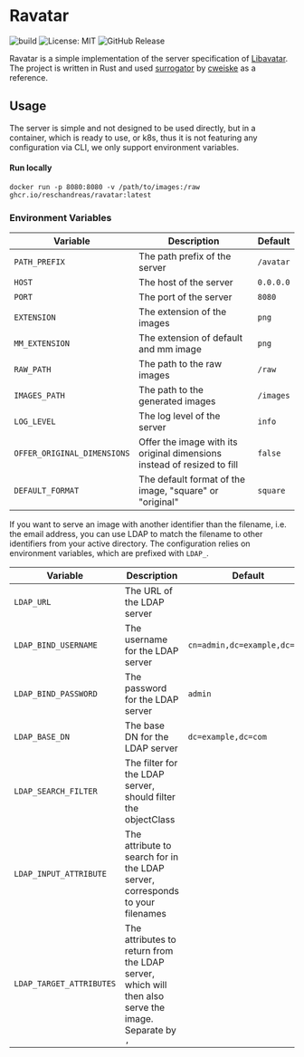 # Ravatar

![build](https://github.com/reschandreas/ravatar/actions/workflows/build-and-push.yaml/badge.svg)
![License: MIT](https://img.shields.io/badge/License-MIT-yellow.svg)
![GitHub Release](https://img.shields.io/github/v/release/reschandreas/ravatar)

Ravatar is a simple implementation of the server specification of [Libavatar](https://wiki.libravatar.org/api/). The
project is written in Rust and used [surrogator](https://github.com/cweiske/surrogator) by [cweiske](https://github.com/cweiske) as a reference.

## Usage

The server is simple and not designed to be used directly, but in a container, which is ready to use, or
k8s, thus it is not featuring any configuration via CLI, we only support environment variables.

#### Run locally

```shell
docker run -p 8080:8080 -v /path/to/images:/raw ghcr.io/reschandreas/ravatar:latest
```

### Environment Variables

| Variable                    | Description                                                             | Default   |
|-----------------------------|-------------------------------------------------------------------------|-----------|
| `PATH_PREFIX`               | The path prefix of the server                                           | `/avatar` |
| `HOST`                      | The host of the server                                                  | `0.0.0.0` |
| `PORT`                      | The port of the server                                                  | `8080`    |
| `EXTENSION`                 | The extension of the images                                             | `png`     |
| `MM_EXTENSION`              | The extension of default and mm image                                   | `png`     | 
| `RAW_PATH`                  | The path to the raw images                                              | `/raw`    |
| `IMAGES_PATH`               | The path to the generated images                                        | `/images` |
| `LOG_LEVEL`                 | The log level of the server                                             | `info`    |
| `OFFER_ORIGINAL_DIMENSIONS` | Offer the image with its original dimensions instead of resized to fill | `false`   |
 | `DEFAULT_FORMAT`            | The default format of the image, "square" or "original"                | `square`  | 

If you want to serve an image with another identifier than the filename, i.e. the email address, you can use
LDAP to match the filename to other identifiers from your active directory. The configuration relies
on environment variables, which are prefixed with `LDAP_`.

| Variable                 | Description                                                                                          | Default                      | Example                       |
|--------------------------|------------------------------------------------------------------------------------------------------|------------------------------|-------------------------------|
| `LDAP_URL`               | The URL of the LDAP server                                                                           |                              | `ldap://localhost:389`        |
| `LDAP_BIND_USERNAME`     | The username for the LDAP server                                                                     | `cn=admin,dc=example,dc=com` |
| `LDAP_BIND_PASSWORD`     | The password for the LDAP server                                                                     | `admin`                      |
| `LDAP_BASE_DN`           | The base DN for the LDAP server                                                                      | `dc=example,dc=com`          |
| `LDAP_SEARCH_FILTER`     | The filter for the LDAP server, should filter the objectClass                                        |                              | `(objectClass=inetOrgPerson)` |
| `LDAP_INPUT_ATTRIBUTE`   | The attribute to search for in the LDAP server, corresponds to your filenames                        |                              | `sn`                          |
| `LDAP_TARGET_ATTRIBUTES` | The attributes to return from the LDAP server, which will then also serve the image. Separate by `,` |                              | `mail,username`               |